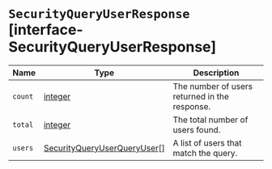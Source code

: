 # `SecurityQueryUserResponse` [interface-SecurityQueryUserResponse]

| Name | Type | Description |
| - | - | - |
| `count` | [integer](./integer.md) | The number of users returned in the response. |
| `total` | [integer](./integer.md) | The total number of users found. |
| `users` | [SecurityQueryUserQueryUser](./SecurityQueryUserQueryUser.md)[] | A list of users that match the query. |
